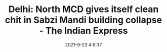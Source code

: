 ---
"title": "Delhi: North MCD gives itself clean chit in Sabzi Mandi building collapse - The Indian Express"
"date": "2021-9-23 4:6:37"
"feed_name": "GOOGLENEWSDRILLING"
"feed_website": "https://news.google.com/search?q=drilling%2Bincident&hl=en-US&gl=US&ceid=US:en"
"feed_rss": "https://news.google.com/rss/search?q=drilling%2Bincident&hl=en-US&gl=US&ceid=US:en"
"link": "https://indianexpress.com/article/cities/delhi/delhi-north-mcd-gives-itself-clean-chit-in-sabzi-mandi-building-collapse-7528729/"
"file": "_posts/2021-1-1-1c5b30efc30fbc964b5cfcd2e44e8743a6ee808a.md"
"accident": "1"
"drilling": "0"
"dead": "0"
"injured": "0"
"where": "unknown site"
---